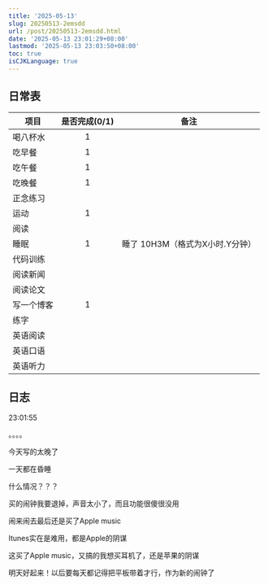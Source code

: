 ```yaml
---
title: '2025-05-13'
slug: 20250513-2emsdd
url: /post/20250513-2emsdd.html
date: '2025-05-13 23:01:29+08:00'
lastmod: '2025-05-13 23:03:50+08:00'
toc: true
isCJKLanguage: true
---
```






## 日常表

|项目|是否完成(0/1)|备注|
| ------------| :-------------: | ----------------------------------|
|喝八杯水|1||
|吃早餐|1||
|吃午餐|1||
|吃晚餐|1||
|正念练习|||
|运动|1||
|阅读|||
|睡眠|1|睡了  10H3M（格式为X小时.Y分钟）|
|代码训练|||
|阅读新闻|||
|阅读论文|||
|写一个博客|1||
|练字|||
|英语阅读|||
|英语口语|||
|英语听力|||

## 日志

23:01:55

。。。。

今天写的太晚了

一天都在昏睡

什么情况？？？

买的闹钟我要退掉，声音太小了，而且功能很傻很没用

闹来闹去最后还是买了Apple music

Itunes实在是难用，都是Apple的阴谋

这买了Apple music，又搞的我想买耳机了，还是苹果的阴谋

明天好起来！以后要每天都记得把平板带着才行，作为新的闹钟了
